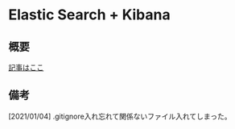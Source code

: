 # Elastic Search + Kibana 

## 概要
<a href="https://qiita.com/S8s8Max/items/67b10ebfae6ac70b151d">記事はここ</a>
## 備考 ##
[2021/01/04]
.gitignore入れ忘れて関係ないファイル入れてしまった。
